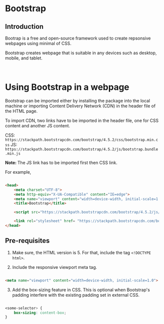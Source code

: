 # Bootstrap

## Introduction

Bootrap is a free and open-source framework used to create repsonsive webpages using minimal of CSS.

Bootstrap creates webpage that is suitable in any devices such as desktop, mobile, and tablet.

<br>

# Using Bootstrap in a webpage

Bootstrap can be imported either by installing the package into the local machine or importing Content Delivery Network (CDN) in the header file of the HTML page.

To import CDN, two links have to be imported in the header file, one for CSS content and another JS content.

CSS: `https://stackpath.bootstrapcdn.com/bootstrap/4.5.2/css/bootstrap.min.css`
JS: `https://stackpath.bootstrapcdn.com/bootstrap/4.5.2/js/bootstrap.bundle.min.js`

<b>Note: </b> The JS link has to be imported first then CSS link.

For example,

``` HTML

<head>
    <meta charset="UTF-8">
    <meta http-equiv="X-UA-Compatible" content="IE=edge">
    <meta name="viewport" content="width=device-width, initial-scale=1.0">
    <title>Bootstrap</title>

    <script src="https://stackpath.bootstrapcdn.com/bootstrap/4.5.2/js/bootstrap.bundle.min.js"></script>

    <link rel="stylesheet" href= "https://stackpath.bootstrapcdn.com/bootstrap/4.5.2/css/bootstrap.min.css">
</head>

```

## Pre-requisites

1. Make sure, the HTML version is 5. For that, include the tag `<!DOCTYPE html>`.

2. Include the responsive viewport meta tag.

``` HTML

<meta name="viewport" content="width=device-width, initial-scale=1.0">

```

3. Add the box-sizing feature in CSS. This is optional when Bootstrap's padding interfere with the existing padding set in external CSS.<br>

``` CSS

<some-selector> {
    box-sizing: content-box;
}

```
